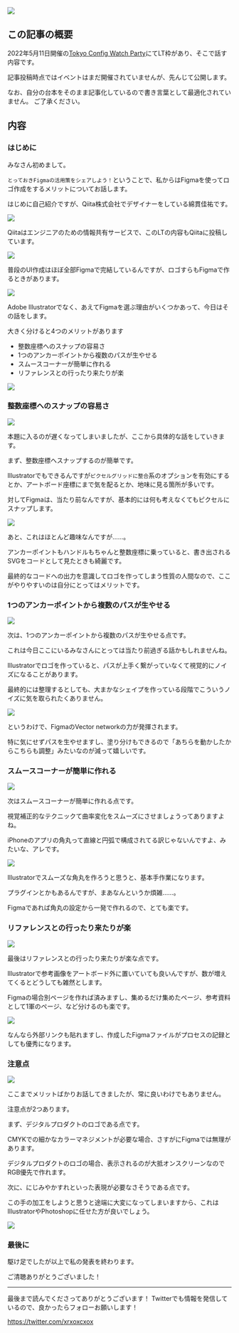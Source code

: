 <!--
title:   Figmaを使ったロゴ作りのメリット（Tokyo Config Watch Party とっておきFigmaの活用策をシェアしよう！）
tags:    Figma,tips
-->

![](../images/config-2022-lt-frame-01.png)
## この記事の概要

2022年5月11日開催の[Tokyo Config Watch Party](https://configtokyo.splashthat.com/)にてLT枠があり、そこで話す内容です。

記事投稿時点ではイベントはまだ開催されていませんが、先んじて公開します。

なお、自分の台本をそのまま記事化しているので書き言葉として最適化されていません。
ご了承ください。

## 内容

### はじめに

みなさん初めまして。

`とっておきFigmaの活用策をシェアしよう！`ということで、私からはFigmaを使ってロゴ作成をするメリットについてお話します。

はじめに自己紹介ですが、Qiita株式会社でデザイナーをしている綿貫佳祐です。

![](../images/config-2022-lt-frame-02.png)

Qiitaはエンジニアのための情報共有サービスで、このLTの内容もQiitaに投稿しています。

![](../images/config-2022-lt-frame-03.png)

普段のUI作成はほぼ全部Figmaで完結しているんですが、ロゴすらもFigmaで作るときがあります。

![](../images/config-2022-lt-frame-04.png)

Adobe Illustratorでなく、あえてFigmaを選ぶ理由がいくつかあって、今日はその話をします。

大きく分けると4つのメリットがあります

- 整数座標へのスナップの容易さ
- 1つのアンカーポイントから複数のパスが生やせる
- スムースコーナーが簡単に作れる
- リファレンスとの行ったり来たりが楽

![](../images/config-2022-lt-frame-05.png)

### 整数座標へのスナップの容易さ

![](../images/config-2022-lt-frame-06.png)

本題に入るのが遅くなってしまいましたが、ここから具体的な話をしていきます。

まず、整数座標へスナップするのが簡単です。

Illustratorでもできるんですが`ピクセルグリッドに整合`系のオプションを有効にするとか、アートボード座標にまで気を配るとか、地味に見る箇所が多いです。

対してFigmaは、当たり前なんですが、基本的には何も考えなくてもピクセルにスナップします。

![](../images/config-2022-lt-frame-07.png)

あと、これはほとんど趣味なんですが……。

アンカーポイントもハンドルもちゃんと整数座標に乗っていると、書き出されるSVGをコードとして見たときも綺麗です。

最終的なコードへの出力を意識してロゴを作ってしまう性質の人間なので、ここがやりやすいのは自分にとってはメリットです。

### 1つのアンカーポイントから複数のパスが生やせる

![](../images/config-2022-lt-frame-08.png)

次は、1つのアンカーポイントから複数のパスが生やせる点です。

これは今日ここにいるみなさんにとっては当たり前過ぎる話かもしれませんね。

Illustratorでロゴを作っていると、パスが上手く繋がっていなくて視覚的にノイズになることがあります。

最終的には整理するとしても、大まかなシェイプを作っている段階でこういうノイズに気を取られたくありません。

![](../images/config-2022-lt-frame-09.png)

というわけで、FigmaのVector networkの力が発揮されます。

特に気にせずパスを生やせますし、塗り分けもできるので「あちらを動かしたからこちらも調整」みたいなのが減って嬉しいです。

### スムースコーナーが簡単に作れる

![](../images/config-2022-lt-frame-10.png)

次はスムースコーナーが簡単に作れる点です。

視覚補正的なテクニックて曲率変化をスムーズにさせましょうってありますよね。

iPhoneのアプリの角丸って直線と円弧で構成されてる訳じゃないんですよ、みたいな、アレです。

![](../images/config-2022-lt-frame-11.png)

Illustratorでスムーズな角丸を作ろうと思うと、基本手作業になります。

プラグインとかもあるんですが、まあなんというか煩雑……。

Figmaであれば角丸の設定から一発で作れるので、とても楽です。

### リファレンスとの行ったり来たりが楽

![](../images/config-2022-lt-frame-12.png)

最後はリファレンスとの行ったり来たりが楽な点です。

Illustratorで参考画像をアートボード外に置いていても良いんですが、数が増えてくるとどうしても雑然とします。

Figmaの場合別ページを作れば済みますし、集めるだけ集めたページ、参考資料として1軍のページ、など分けるのも楽です。

![](../images/config-2022-lt-frame-13.png)

なんなら外部リンクも貼れますし、作成したFigmaファイルがプロセスの記録としても優秀になります。

### 注意点

![](../images/config-2022-lt-frame-14.png)

ここまでメリットばかりお話してきましたが、常に良いわけでもありません。

注意点が2つあります。

まず、デジタルプロダクトのロゴである点です。

CMYKでの細かなカラーマネジメントが必要な場合、さすがにFigmaでは無理があります。

デジタルプロダクトのロゴの場合、表示されるのが大抵オンスクリーンなのでRGB優先で作れます。

次に、にじみやかすれといった表現が必要なさそうである点です。

この手の加工をしようと思うと途端に大変になってしまいますから、これはIllustratorやPhotoshopに任せた方が良いでしょう。

![](../images/config-2022-lt-frame-15.png)

### 最後に

駆け足でしたが以上で私の発表を終わります。

ご清聴ありがとうございました！

---

最後まで読んでくださってありがとうございます！
Twitterでも情報を発信しているので、良かったらフォローお願いします！

https://twitter.com/xrxoxcxox
